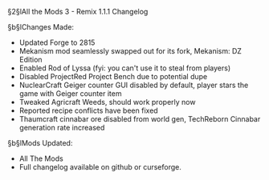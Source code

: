 §2§lAll the Mods 3 - Remix 1.1.1 Changelog

§b§lChanges Made:
* Updated Forge to 2815
* Mekanism mod seamlessly swapped out for its fork, Mekanism: DZ Edition
* Enabled Rod of Lyssa (fyi: you can't use it to steal from players)
* Disabled ProjectRed Project Bench due to potential dupe
* NuclearCraft Geiger counter GUI disabled by default, player stars the game with Geiger counter item
* Tweaked Agricraft Weeds, should work properly now
* Reported recipe conflicts have been fixed
* Thaumcraft cinnabar ore disabled from world gen, TechReborn Cinnabar generation rate increased

§b§lMods Updated:
* All The Mods
* Full changelog available on github or curseforge.
